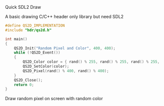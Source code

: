 Quick SDL2 Draw

A basic drawing C/C++ header only library but need SDL2

```c
#define QS2D_IMPLEMENTATION
#include "hdr/qs2d.h"

int main()
{
	QS2D_Init("Random Pixel and Color", 400, 400);
	while (!QS2D_Event())
	{
		QS2D_Color color = { rand() % 255, rand() % 255, rand() % 255, 255 };
		QS2D_SetColor(color);
		QS2D_Pixel(rand() % 400, rand() % 400);
	}
	QS2D_Close();
	return 0;
}
```

Draw random pixel on screen with random color